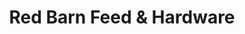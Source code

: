 ---
title: "Red Barn Feed & Hardware"
url: /higganum/red-barn-feed-und-hardware/
shop: Eisenwaren
---
